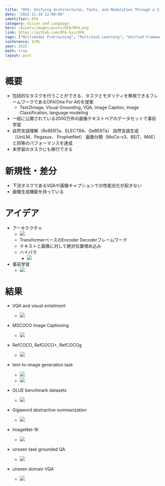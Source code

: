 ```yaml
---
title: "OFA: Unifying Architectures, Tasks, and Modalities Through a Simple Sequence-to-Sequence Learning Framework"
date: "2022-11-29 12:00:00"
identifier: OFA
category: Vision and Language
hero: /assets/images/posts/OFA/OFA.png
link: https://github.com/OFA-Sys/OFA
tags: ["Multimodal Pretraining", "Multitask Learning", "Unified Frameworks", "Zero-shot Learning", "Transformer"]
conference: ICML
year: 2022
math: true
layout: post
---
```


# 概要

- 包括的なタスクを行うことができる、タスクとモダリティを無視できるフレームワークであるOFA(One For All)を提案
    - Text2Image, Visual Grounding, VQA, Image Caption, Image Classification, language modeling
- 一般に公開されている2000万件の画像テキストペアのデータセットで事前学習
- 自然言語理解（RoBERTa、ELECTRA、DeBERTa）
自然言語生成（UniLM、Pegasus、 ProphetNet）
画像分類（MoCo-v3、BEiT、MAE）と同等のパフォーマンスを達成
- 未学習のタスクにも移行できる
<!--more-->

# 新規性・差分

- 下流タスクであるVQAや画像キャプションでの性能劣化が起きない
- 画像生成機能を持っている

# アイデア

- アーキテクチャ
    - ![](/assets/images/posts/OFA/OFA.png)
    - TransformerベースのEncoder Decoderフレームワーク
    - テキストと画像に対して絶対位置埋め込み
    - ハイパラ
        - ![](/assets/images/posts/OFA/HyperPram.png)
- 事前学習
    - ![](/assets/images/posts/OFA/PreTrain.png)
    

# 結果

- VQA and visual entailment
    - ![](/assets/images/posts/OFA/VQA.png)
    
- MSCOCO Image Captioning
    - ![](/assets/images/posts/OFA/ImageCaptioning.png)
    
- RefCOCO, RefCOCO+, RefCOCOg
    - ![](/assets/images/posts/OFA/RefCOCO.png)
    
- text-to-image generation task
    - ![](/assets/images/posts/OFA/Text2Image1.png)
    - ![](/assets/images/posts/OFA/Text2Image2.png)
    
- GLUE benchmark datasets
    - ![](/assets/images/posts/OFA/GLUE.png)
    
- Gigaword abstractive summarization
    - ![](/assets/images/posts/OFA/Gigaword.png)
    
- ImageNet-1K
    - ![](/assets/images/posts/OFA/ImageNet.png)
    
- unseen task grounded QA
    - ![](/assets/images/posts/OFA/UnseenTask.png)
    
- unseen domain VQA
    - ![](/assets/images/posts/OFA/UnseenDomain.png)